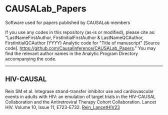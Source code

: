 # CAUSALab_Papers
Software used for papers published by CAUSALab members

If you use any codes in this repository (as-is or modified), please cite as: "LastNameFirstAuthor, FirstInitialFirstAuthor & LastNameQCAuthor, 
FirstInitialQCAuthor (YYYY) Analytic code for "Title of manuscript" [Source code]. https://github.com/CausalInference/CAUSALab_Papers." 
You may find the relevant author names in the Analytic Program Directory accompanying the code.

************************************************************************
## HIV-CAUSAL
Rein SM et al. Integrase strand-transfer inhibitor use and cardiovascular events in adults with HIV: an emulation of target trials in the HIV-CAUSAL Collaboration and the Antiretroviral Therapy Cohort Collaboration. Lancet HIV. Volume 10, Issue 11, E723-E732. [Rein_LancetHIV23](Rein_LancetHIV23)

